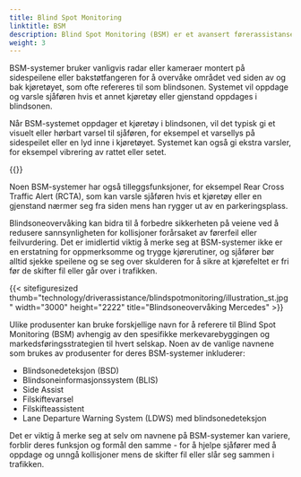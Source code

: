 ```yaml
---
title: Blind Spot Monitoring
linktitle: BSM
description: Blind Spot Monitoring (BSM) er et avansert førerassistansesystem utviklet for å hjelpe sjåfører med å oppdage og unngå kollisjoner mens de skifter fil eller går inn i trafikken.
weight: 3
---
```

<!-- markdownlint-disable MD033 -->

BSM-systemer bruker vanligvis radar eller kameraer montert på sidespeilene eller bakstøtfangeren for å overvåke området ved siden av og bak kjøretøyet, som ofte refereres til som blindsonen. Systemet vil oppdage og varsle sjåføren hvis et annet kjøretøy eller gjenstand oppdages i blindsonen.

Når BSM-systemet oppdager et kjøretøy i blindsonen, vil det typisk gi et visuelt eller hørbart varsel til sjåføren, for eksempel et varsellys på sidespeilet eller en lyd inne i kjøretøyet. Systemet kan også gi ekstra varsler, for eksempel vibrering av rattet eller setet.

{{<evkxdisplayaddarticle />}}

Noen BSM-systemer har også tilleggsfunksjoner, for eksempel Rear Cross Traffic Alert (RCTA), som kan varsle sjåføren hvis et kjøretøy eller en gjenstand nærmer seg fra siden mens han rygger ut av en parkeringsplass.

Blindsoneovervåking kan bidra til å forbedre sikkerheten på veiene ved å redusere sannsynligheten for kollisjoner forårsaket av førerfeil eller feilvurdering. Det er imidlertid viktig å merke seg at BSM-systemer ikke er en erstatning for oppmerksomme og trygge kjørerutiner, og sjåfører bør alltid sjekke speilene og se seg over skulderen for å sikre at kjørefeltet er fri før de skifter fil eller går over i trafikken.

{{< sitefiguresized thumb="technology/driverassistance/blindspotmonitoring/illustration_st.jpg" width="3000" height="2222" title="Blindsoneovervåking Mercedes" >}}

Ulike produsenter kan bruke forskjellige navn for å referere til Blind Spot Monitoring (BSM) avhengig av den spesifikke merkevarebyggingen og markedsføringsstrategien til hvert selskap. Noen av de vanlige navnene som brukes av produsenter for deres BSM-systemer inkluderer:

- Blindsonedeteksjon (BSD)
- Blindsoneinformasjonssystem (BLIS)
- Side Assist
- Filskiftevarsel
- Filskifteassistent
- Lane Departure Warning System (LDWS) med blindsonedeteksjon

Det er viktig å merke seg at selv om navnene på BSM-systemer kan variere, forblir deres funksjon og formål den samme - for å hjelpe sjåfører med å oppdage og unngå kollisjoner mens de skifter fil eller slår seg sammen i trafikken.
